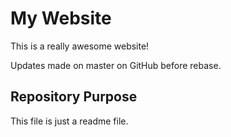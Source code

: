 # My Website

This is a really awesome website!

Updates made on master on GitHub before rebase.

## Repository Purpose

This file is just a readme file.

